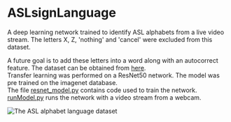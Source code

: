 # ASLsignLanguage
A deep learning network trained to identify ASL alphabets from a live video stream. The letters X, Z, 'nothing' and 'cancel' were excluded from this dataset.

A future goal is to add these letters into a word along with an autocorrect feature.
The dataset can be obtained from [here](https://www.kaggle.com/grassknoted/asl-alphabet).  
Transfer learning was performed on a ResNet50 network. The model was pre trained on the imagenet database.  
The file [resnet_model.py](resnet_model.py) contains code used to train the network. 
[runModel.py](runModel.py) runs the network with a video stream from a webcam.

![The ASL alphabet language dataset](https://www.nidcd.nih.gov/sites/default/files/Content%20Images/NIDCD-ASL-hands-2014.jpg)
